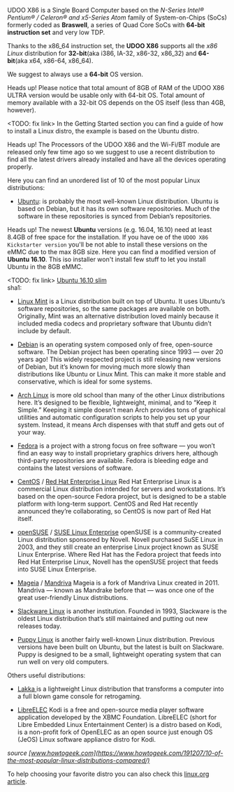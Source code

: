 UDOO X86 is a Single Board Computer based on the *N-Series Intel® Pentium® / Celeron® and x5-Series Atom* family of System-on-Chips (SoCs) formerly coded as **Braswell**, a series of Quad Core SoCs with **64-bit instruction set** and very low TDP.

Thanks to the x86_64 instruction set, the **UDOO X86** supports all the *x86 Linux* distribution for **32-bit**(aka i386, IA-32, x86-32, x86_32) and **64-bit**(aka x64, x86-64, x86_64).

We suggest to always use a **64-bit** OS version.

<span class="label label-warning">Heads up!</span> Please notice that total amount of 8GB of RAM of the UDOO X86 ULTRA version would be usable only with 64-bit OS. Total amount of memory available with a 32-bit OS depends on the OS itself (less than 4GB, however).

<TODO: fix link>
In the Getting Started section you can find a guide of how to install a Linux distro, the example is based on the Ubuntu distro.

<span class="label label-warning">Heads up!</span> The Processors of the UDOO X86 and the Wi-Fi/BT module are released only few time ago so we suggest to use a recent distribution to find all the latest drivers already installed and have all the devices operating properly.

Here you can find an unordered list of 10 of the most popular Linux distributions:

* [Ubuntu](https://www.ubuntu.com/): is probably the most well-known Linux distribution. Ubuntu is based on Debian, but it has its own software repositories. Much of the software in these repositories is synced from Debian’s repositories.  

<span class="label label-warning">Heads up!</span> The newest **Ubuntu** versions (e.g. 16.04, 16.10) need at least 8.4GB of free space for the installation. If you have oe of the `UDOO X86 Kickstarter version` you'll be not able to install these versions on the eMMC due to the max 8GB size. Here you can find a modified version of **Ubuntu 16.10**. This iso installer won't install few stuff to let you install Ubuntu in the 8GB eMMC.

<TODO: fix link>
[Ubuntu 16.10 slim]()  
sha1:

* [Linux Mint](http://linuxmint.com/) is a Linux distribution built on top of Ubuntu. It uses Ubuntu’s software repositories, so the same packages are available on both. Originally, Mint was an alternative distribution loved mainly because it included media codecs and proprietary software that Ubuntu didn’t include by default.  

* [Debian](https://www.debian.org/) is an operating system composed only of free, open-source software. The Debian project has been operating since 1993 — over 20 years ago! This widely respected project is still releasing new versions of Debian, but it’s known for moving much more slowly than distributions like Ubuntu or Linux Mint. This can make it more stable and conservative, which is ideal for some systems.  

* [Arch Linux](https://www.archlinux.org/) is more old school than many of the other Linux distributions here. It’s designed to be flexible, lightweight, minimal, and to “Keep it Simple.” Keeping it simple doesn’t mean Arch provides tons of graphical utilities and automatic configuration scripts to help you set up your system. Instead, it means Arch dispenses with that stuff and gets out of your way.

* [Fedora](http://fedoraproject.org/) is a project with a strong focus on free software — you won’t find an easy way to install proprietary graphics drivers here, although third-party repositories are available. Fedora is bleeding edge and contains the latest versions of software.

* [CentOS](http://www.centos.org/) / [Red Hat Enterprise Linux](http://www.redhat.com/products/enterprise-linux/) Red Hat Enterprise Linux is a commercial Linux distribution intended for servers and workstations. It’s based on the open-source Fedora project, but is designed to be a stable platform with long-term support. CentOS and Red Hat recently announced they’re collaborating, so CentOS is now part of Red Hat itself.

* [openSUSE](http://www.opensuse.org/en/) / [SUSE Linux Enterprise](https://www.suse.com/) openSUSE is a community-created Linux distribution sponsored by Novell. Novell purchased SuSE Linux in 2003, and they still create an enterprise Linux project known as SUSE Linux Enterprise. Where Red Hat has the Fedora project that feeds into Red Hat Enterprise Linux, Novell has the openSUSE project that feeds into SUSE Linux Enterprise.

* [Mageia](https://www.mageia.org/en/) / [Mandriva](http://www.mandriva.com/en/) Mageia is a fork of Mandriva Linux created in 2011. Mandriva — known as Mandrake before that — was once one of the great user-friendly Linux distributions.

* [Slackware Linux](http://www.slackware.com/) is another institution. Founded in 1993, Slackware is the oldest Linux distribution that’s still maintained and putting out new releases today.

* [Puppy Linux](http://puppylinux.org/) is another fairly well-known Linux distribution. Previous versions have been built on Ubuntu, but the latest is built on Slackware. Puppy is designed to be a small, lightweight operating system that can run well on very old computers.

Others useful distributions:

* [Lakka ](http://www.lakka.tv/) is a lightweight Linux distribution that transforms a computer into a full blown game console for retrogaming.

* [LibreELEC](https://libreelec.tv/) Kodi is a free and open-source media player software application developed by the XBMC Foundation. LibreELEC (short for Libre Embedded Linux Entertainment Center) is a distro based on Kodi, is a non-profit fork of OpenELEC as an open source just enough OS (JeOS) Linux software appliance distro for Kodi.


*source [www.howtogeek.com](https://www.howtogeek.com/191207/10-of-the-most-popular-linux-distributions-compared/)*

To help choosing your favorite distro you can also check this [linux.org article](https://www.linux.com/news/best-linux-distros-2016).
